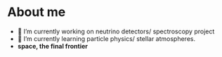 # About me


- 🔭 I’m currently working on neutrino detectors/ spectroscopy project 
- 🌱 I’m currently learning particle physics/ stellar atmospheres.
- **space, the final frontier**

